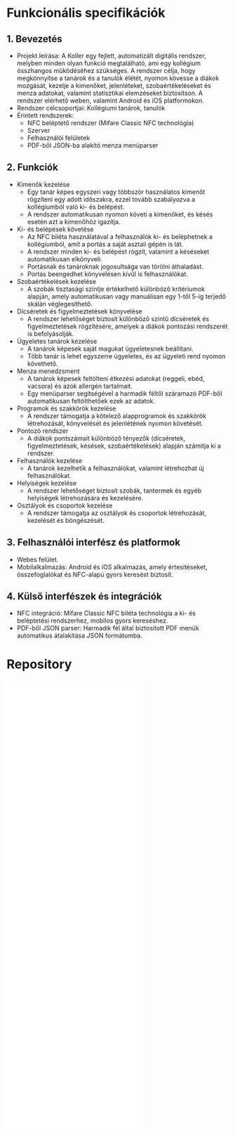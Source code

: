 # Funkcionális specifikációk
## 1. Bevezetés
- Projekt leírása: A Koller egy fejlett, automatizált digitális rendszer, melyben minden olyan funkció megtalálható, ami egy kollégium összhangos működéséhez szükséges. A rendszer célja, hogy megkönnyítse a tanárok és a tanulók élétét, nyomon kövesse a diákok mozgását, kezelje a kimenőket, jelenléteket, szobaértékeléseket és menza adatokat, valamint statisztikai elemzéseket biztosítson. A rendszer elérhető weben, valamint Android és iOS platformokon.
- Rendszer célcsoportjai: Kollégiumi tanárok, tanulók
- Érintett rendszerek:
  - NFC beléptető rendszer (Mifare Classic NFC technológia)
  - Szerver
  - Felhasználói felületek
  - PDF-ből JSON-ba alakító menza menüparser

## 2. Funkciók
- Kimenők kezelése
  - Egy tanár képes egyszeri vagy többször használatos kimenőt rögzíteni egy adott időszakra, ezzel tovább szabályozva a kollégiumból való ki- és belépést.
  - A rendszer automatikusan nyomon követi a kimenőket, és késés esetén azt a kimenőhöz igazítja.
- Ki- és belépések követése
  - Az NFC biléta használatával a felhasználók ki- és beléphetnek a kollégiumból, amit a portás a saját asztali gépén is lát.
  - A rendszer minden ki- és belépést rögzít, valamint a késéseket automatikusan elkönyveli.
  - Portásnak és tanároknak jogosultsága van törölni áthaladást.
  - Portás beengedhet könyvelésen kívűl is felhasználókat.
- Szobaértékelések kezelése
  - A szobák tisztasági szintje értékelhető különböző kritériumok alapján, amely automatikusan vagy manuálisan egy 1-től 5-ig terjedő skálán véglegesíthető.
- Dícséretek és figyelmeztetések könyvelése
  - A rendszer lehetőséget biztosít különböző szintű dícséretek és figyelmeztetések rögzítésére, amelyek a diákok pontozási rendszerét is befolyásolják.
- Ügyeletes tanárok kezelése
  - A tanárok képesek saját magukat ügyeletesnek beállítani.
  - Több tanár is lehet egyszerre ügyeletes, és az ügyeleti rend nyomon követhető.
- Menza menedzsment
  - A tanárok képesek feltölteni étkezési adatokat (reggeli, ebéd, vacsora) és azok allergén tartalmait.
  - Egy menüparser segítségével a harmadik féltől száramazó PDF-ből automatikusan feltölthetőek ezek az adatok.
- Programok és szakkörök kezelése
  - A rendszer támogatja a kötelező alapprogramok és szakkörök létrehozását, könyvelését és jelenlétének nyomon követését.
- Pontozó rendszer
  - A diákok pontszámait különböző tényezők (dícséretek, figyelmeztetések, késések, szobaértékelések) alapján számítja ki a rendszer.
- Felhasználók kezelése
  - A tanárok kezelhetik a felhasználókat, valamint létrehozhat új felhasználókat.
- Helyiségek kezelése
  - A rendszer lehetőséget biztosít szobák, tantermek és egyéb helyiségek létrehozására és kezelésére.
- Osztályok és csoportok kezelése
  - A rendszer támogatja az osztályok és csoportok létrehozását, kezelését és böngészését.

## 3. Felhasználói interfész és platformok
- Webes felület.
- Mobilalkalmazás: Android és iOS alkalmazás, amely értesítéseket, összefoglalókat és NFC-alapú gyors keresést biztosít.

## 4. Külső interfészek és integrációk
- NFC integráció: Mifare Classic NFC biléta technológia a ki- és beléptetési rendszerhez, mobilos gyors kereséshez.
- PDF-ből JSON parser: Harmadik fél által biztosított PDF menük automatikus átalakítása JSON formátumba.

# Repository
![Metrics](/github-metrics.svg)
